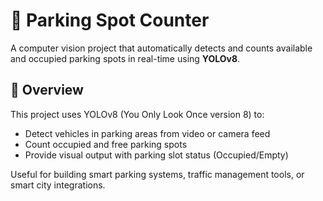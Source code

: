 # 🚗 Parking Spot Counter

A computer vision project that automatically detects and counts available and occupied parking spots in real-time using **YOLOv8**.

## 📌 Overview

This project uses YOLOv8 (You Only Look Once version 8) to:

- Detect vehicles in parking areas from video or camera feed  
- Count occupied and free parking spots  
- Provide visual output with parking slot status (Occupied/Empty)  

Useful for building smart parking systems, traffic management tools, or smart city integrations.
